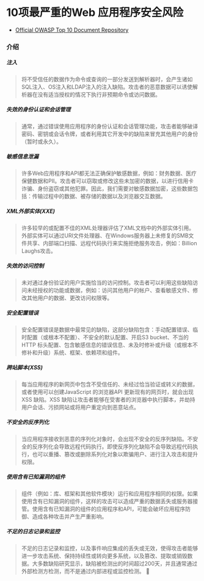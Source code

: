 10项最严重的Web 应用程序安全风险
====================================

- [Official OWASP Top 10 Document Repository](https://github.com/OWASP/Top10)



### 介绍
##### 注入

> 将不受信任的数据作为命令或查询的一部分发送到解析器时，会产生诸如SQL注入、OS注入和LDAP注入的注入缺陷。攻击者的恶意数据可以诱使解析器在没有适当授权的情况下执行非预期命令或访问数据。

##### 失效的身份认证和会话管理

> 通常，通过错误使用应用程序的身份认证和会话管理功能，攻击者能够破译密码、密钥或会话令牌，或者利用其它开发中的缺陷来冒充其他用户的身份（暂时或永久）。

##### 敏感信息泄漏

> 许多Web应用程序和API都无法正确保护敏感数据，例如：财务数据、医疗保健数据和PII。攻击者可以窃取或修改这些未加密的数据，以进行信用卡诈骗、身份盗窃或其他犯罪。因此，我们需要对敏感数据加密，这些数据包括：传输过程中的数据、被存储的数据以及浏览器交互数据。

##### XML外部实体(XXE)

> 许多较早的或配置不佳的XML处理器评估了XML文档中的外部实体引用。外部实体可以通过URI文件处理器、在Windows服务器上未修复的SMB文件共享、内部端口扫描、远程代码执行来实施拒绝服务攻击，例如：Billion Laughs攻击。

##### 失效的访问控制

> 未对通过身份验证的用户实施恰当的访问控制。攻击者可以利用这些缺陷访问未经授权的功能或数据，例如：访问其他用户的帐户、查看敏感文件、修改其他用户的数据、更改访问权限等。

##### 安全配置错误

> 安全配置错误是数据中最常见的缺陷，这部分缺陷包含：手动配置错误、临时配置（或根本不配置）、不安全的默认配置、开启S3 bucket、不当的HTTP 标头配置、包含敏感信息的错误信息、未及时修补或升级（或根本不修补和升级）系统、框架、依赖项和组件。

##### 跨站脚本(XSS)

> 每当应用程序的新网页中包含不受信任的、未经过恰当验证或转义的数据，或者使用可以创建JavaScript 的浏览器API 更新现有的网页时，就会出现XSS 缺陷。XSS 缺陷让攻击者能够在受害者的浏览器中执行脚本，并劫持用户会话、污损网站或将用户重定向到恶意站点。

##### 不安全的反序列化

> 当应用程序接收到恶意的序列化对象时，会出现不安全的反序列缺陷。不安全的反序列化会导致远程代码执行。即使反序列化缺陷不会导致远程代码执行，也可以重播、篡改或删除系列化对象以欺骗用户、进行注入攻击和提升权限。

##### 使用含有已知漏洞的组件

> 组件（例如：库、框架和其他软件模块）运行和应用程序相同的权限。如果使用含有已知漏洞的组件，这样的攻击可以造成严重的数据丢失或服务器接管。使用含有已知漏洞的组件的应用程序和API，可能会破坏应用程序防御、造成各种攻击并产生严重影响。

##### 不足的日志记录和监控

> 不足的日志记录和监控，以及事件响应集成的丢失或无效，使得攻击者能够进一步攻击系统、保持持续性或转向更多系统，以及篡改、提取或销毁数据。大多数缺陷研究显示，缺陷被检测出的时间超过200天，并且通常通过外部检测方检测，而不是通过内部进程或监控检测。
